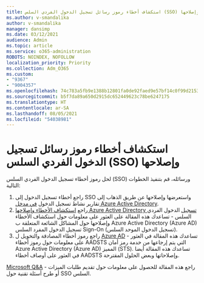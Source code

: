 ```yaml
---
title: استكشاف أخطاء رموز رسائل تسجيل الدخول الفردي السلس (SSO) وإصلاحها
ms.author: v-smandalika
author: v-smandalika
manager: dansimp
ms.date: 03/12/2021
audience: Admin
ms.topic: article
ms.service: o365-administration
ROBOTS: NOINDEX, NOFOLLOW
localization_priority: Priority
ms.collection: Adm_O365
ms.custom:
- "9367"
- "9004357"
ms.openlocfilehash: 74c783a5fb9e1388b12801fa0de92faed9e57bf14c0f99d21539e17bf1b1c284
ms.sourcegitcommit: b5f7da89a650d2915dc652449623c78be6247175
ms.translationtype: HT
ms.contentlocale: ar-SA
ms.lasthandoff: 08/05/2021
ms.locfileid: "54038981"
---
```

# <a name="troubleshoot-seamless-single-sign-on-sso-error-codes-and-messages"></a>استكشاف أخطاء رموز رسائل تسجيل الدخول الفردي السلس (SSO) وإصلاحها

لحل رموز أخطاء تسجيل الدخول الفردي السلس (SSO) ورسائله، قم بتنفيذ الخطوات التالية:

1. راجع أخطاء تسجيل الدخول إلى SSO واستعرضها وإصلاحها عن طريق الذهاب إلى تقارير نشاط تسجيل الدخول [في مدخل Azure Active Directory](https://docs.microsoft.com/azure/active-directory/reports-monitoring/concept-sign-ins).
2. راجع [استكشاف الأخطاء وإصلاحها Azure Active Directory تسجيل](https://docs.microsoft.com/azure/active-directory/hybrid/tshoot-connect-sso#sign-in-failure-reasons-in-the-azure-active-directory-admin-center-needs-a-premium-license) الدخول الفردي السلس - تساعدك هذه المقالة على العثور على معلومات حول استكشاف الأخطاء وإصلاحها حول المشاكل الشائعة المتعلقة ب Azure Active Directory (Azure AD) تسجيل الدخول المفرد السلس Sign-On (تسجيل الدخول الموحد السلس).
3. راجع رموز أخطاء المصادقة والتخويل ل [Azure AD](https://docs.microsoft.com/azure/active-directory/develop/reference-aadsts-error-codes#lookup-current-error-code-information) - تساعدك هذه المقالة في العثور على معلومات حول رموز أخطاء AADSTS التي يتم إرجاعها من خدمة رمز أمان Azure Active Directory (Azure AD) المميز (STS). تساعدك هذه المقالة أيضا في العثور على أوصاف أخطاء AADSTS وإصلاحاتها وبعض الحلول المقترحة.

[Microsoft Q&A](https://docs.microsoft.com/answers/topics/azure-ad-single-sign-on.html) - راجع هذه المقالة للحصول على معلومات حول تقديم طلبات الميزات أو طرح أسئلة تقنية حول SSO السلس.


